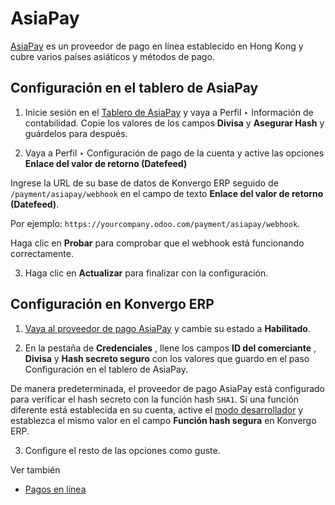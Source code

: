 # AsiaPay

[AsiaPay](https://www.asiapay.com/) es un proveedor de pago en línea
establecido en Hong Kong y cubre varios países asiáticos y métodos de pago.

## Configuración en el tablero de AsiaPay

  1. Inicie sesión en el [Tablero de AsiaPay](https://www.paydollar.com/b2c2/eng/merchant/index.jsp) y vaya a Perfil ‣ Información de contabilidad. Copie los valores de los campos **Divisa** y **Asegurar Hash** y guárdelos para después.

  2. Vaya a Perfil ‣ Configuración de pago de la cuenta y active las opciones **Enlace del valor de retorno (Datefeed)**

Ingrese la URL de su base de datos de Konvergo ERP seguido de
`/payment/asiapay/webhook` en el campo de texto **Enlace del valor de retorno
(Datefeed)**.

Por ejemplo: `https://yourcompany.odoo.com/payment/asiapay/webhook`.

Haga clic en **Probar** para comprobar que el webhook está funcionando
correctamente.

  3. Haga clic en **Actualizar** para finalizar con la configuración.

## Configuración en Konvergo ERP

  1. [Vaya al proveedor de pago AsiaPay](../payment_providers#payment-providers-add-new) y cambie su estado a **Habilitado**.

  2. En la pestaña de **Credenciales** , llene los campos **ID del comerciante** , **Divisa** y **Hash secreto seguro** con los valores que guardo en el paso Configuración en el tablero de AsiaPay.

De manera predeterminada, el proveedor de pago AsiaPay está configurado para
verificar el hash secreto con la función hash `SHA1`. Si una función diferente
está establecida en su cuenta, active el [modo
desarrollador](../../general/developer_mode#developer-mode) y establezca
el mismo valor en el campo **Función hash segura** en Konvergo ERP.

  3. Configure el resto de las opciones como guste.

<div class="alert alert-secondary">
<p class="alert-title">
Ver también</p><ul>
<li><p><a href="../payment_providers">Pagos en línea</a></p></li>
</ul>
</div>

